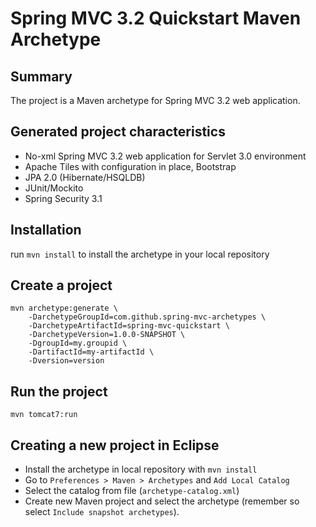 Spring MVC 3.2 Quickstart Maven Archetype
=========================================

Summary
-------
The project is a Maven archetype for Spring MVC 3.2 web application.

Generated project characteristics
-------------------------
* No-xml Spring MVC 3.2 web application for Servlet 3.0 environment
* Apache Tiles with configuration in place, Bootstrap
* JPA 2.0 (Hibernate/HSQLDB)
* JUnit/Mockito
* Spring Security 3.1

Installation
------------

run `mvn install` to install the archetype in your local repository

Create a project
----------------

    mvn archetype:generate \
        -DarchetypeGroupId=com.github.spring-mvc-archetypes \
        -DarchetypeArtifactId=spring-mvc-quickstart \
        -DarchetypeVersion=1.0.0-SNAPSHOT \
        -DgroupId=my.groupid \
        -DartifactId=my-artifactId \
        -Dversion=version

Run the project
----------------

	mvn tomcat7:run
	
Creating a new project in Eclipse
----------------------------------

* Install the archetype in local repository with `mvn install`
* Go to `Preferences > Maven > Archetypes` and `Add Local Catalog`
* Select the catalog from file (`archetype-catalog.xml`) 
* Create new Maven project and select the archetype (remember so select `Include snapshot archetypes`).


